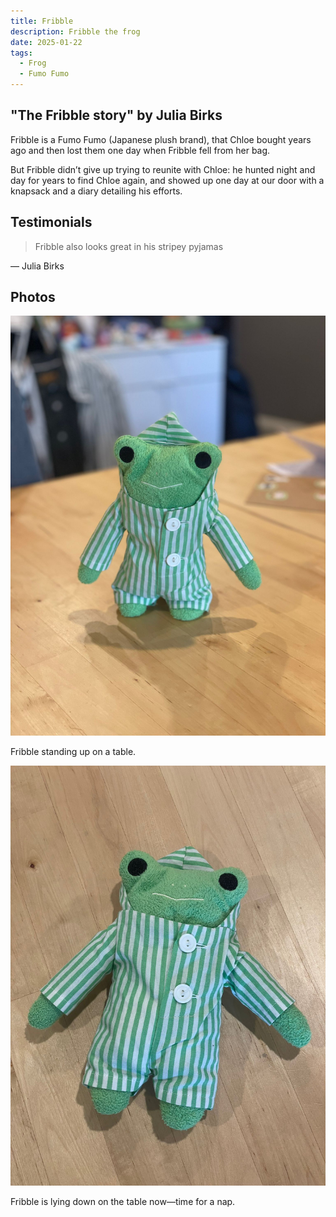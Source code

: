 ```yaml
---
title: Fribble
description: Fribble the frog
date: 2025-01-22
tags:
  - Frog
  - Fumo Fumo
---
```


## "The Fribble story" by Julia Birks

Fribble is a Fumo Fumo (Japanese plush brand), that Chloe bought years ago and then lost them one day when Fribble fell from her bag. 

But Fribble didn’t give up trying to reunite with Chloe: he hunted night and day for years to find Chloe again, and showed up one day at our door with a knapsack and a diary detailing his efforts.

## Testimonials

> Fribble also looks great in his stripey pyjamas

— Julia Birks

## Photos

![](./Fribble1.jpg)

Fribble standing up on a table.

![](./Fribble4.jpg)

Fribble is lying down on the table now—time for a nap.
